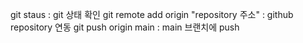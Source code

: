 git staus : git 상태 확인
git remote add origin "repository 주소" : github repository 연동
git push origin main : main 브랜치에 push
